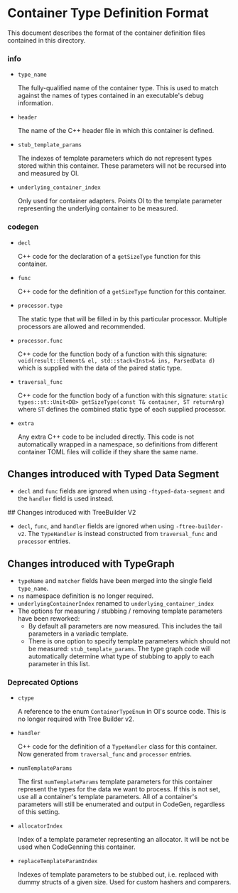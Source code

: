 # Container Type Definition Format

This document describes the format of the container definition files contained in this directory.

### info
- `type_name`

  The fully-qualified name of the container type. This is used to match against
  the names of types contained in an executable's debug information.

- `header`

  The name of the C++ header file in which this container is defined.

- `stub_template_params`

  The indexes of template parameters which do not represent types stored within
  this container. These parameters will not be recursed into and measured by OI.

- `underlying_container_index`

  Only used for container adapters. Points OI to the template parameter
  representing the underlying container to be measured.

### codegen
- `decl`

  C++ code for the declaration of a `getSizeType` function for this container.

- `func`

  C++ code for the definition of a `getSizeType` function for this container.

- `processor.type`

  The static type that will be filled in by this particular processor. Multiple
  processors are allowed and recommended.

- `processor.func`

  C++ code for the function body of a function with this signature:
  `void(result::Element& el, std::stack<Inst>& ins, ParsedData d)` which is
  supplied with the data of the paired static type.

- `traversal_func`

  C++ code for the function body of a function with this signature:
  `static types::st::Unit<DB> getSizeType(const T& container, ST returnArg)`
  where `ST` defines the combined static type of each supplied processor.

- `extra`

  Any extra C++ code to be included directly. This code is not automatically
  wrapped in a namespace, so definitions from different container TOML files
  will collide if they share the same name.


## Changes introduced with Typed Data Segment
- `decl` and `func` fields are ignored when using `-ftyped-data-segment` and the
  `handler` field is used instead.

## Changes introduced with TreeBuilder V2
- `decl`, `func`, and `handler` fields are ignored when using `-ftree-builder-v2`.
   The `TypeHandler` is instead constructed from `traversal_func` and `processor`
   entries.

## Changes introduced with TypeGraph
- `typeName` and `matcher` fields have been merged into the single field `type_name`.
- `ns` namespace definition is no longer required.
- `underlyingContainerIndex` renamed to `underlying_container_index`
- The options for measuring / stubbing / removing template parameters have been reworked:
  - By default all parameters are now measured. This includes the tail parameters in a variadic template.
  - There is one option to specify template parameters which should not be measured: `stub_template_params`. The type graph code will automatically determine what type of stubbing to apply to each parameter in this list.

### Deprecated Options
- `ctype`

  A reference to the enum `ContainerTypeEnum` in OI's source code. This is no
  longer required with Tree Builder v2.

- `handler`

  C++ code for the definition of a `TypeHandler` class for this container. Now
  generated from `traversal_func` and `processor` entries.

- `numTemplateParams`

  The first `numTemplateParams` template parameters for this container represent
  the types for the data we want to process. If this is not set, use all a
  container's template parameters. All of a container's parameters will still be
  enumerated and output in CodeGen, regardless of this setting.

- `allocatorIndex`

  Index of a template parameter representing an allocator. It will be not be
  used when CodeGenning this container.

- `replaceTemplateParamIndex`

  Indexes of template parameters to be stubbed out, i.e. replaced with dummy
  structs of a given size. Used for custom hashers and comparers.
